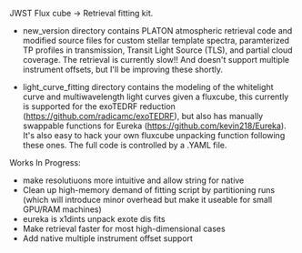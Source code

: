 JWST Flux cube -> Retrieval fitting kit.

- new_version directory contains PLATON atmospheric retrieval code and modified source files for custom stellar template spectra,
    paramterized TP profiles in transmission, Transit Light Source (TLS), and partial cloud coverage. The retrieval is currently slow!!
    And doesn't support multiple instrument offsets, but I'll be improving these shortly.

- light_curve_fitting directory contains the modeling of the whitelight curve and multiwavelength light curves given a fluxcube,
  this currently is supported for the exoTEDRF reduction (https://github.com/radicamc/exoTEDRF), but also has
  manually swappable functions for Eureka (https://github.com/kevin218/Eureka). It's also easy to hack your own fluxcube unpacking
  function following these ones. The full code is controlled by a .YAML file. 

Works In Progress:
- make resolutiuons more intuitive and allow string for native
-  Clean up high-memory demand of fitting script by partitioning runs (which will introduce minor overhead but make it useable for
  small GPU/RAM machines)
- eureka is x1dints unpack exote dis fits
- Make retrieval faster for most high-dimensional cases
- Add native multiple instrument offset support
